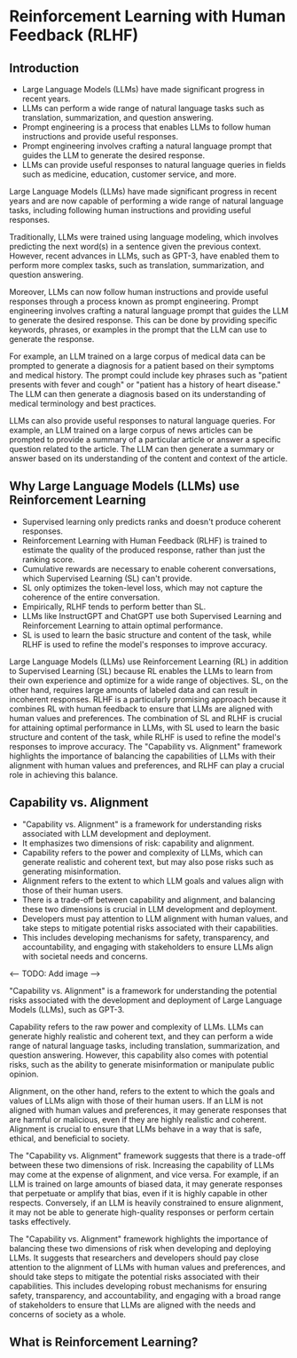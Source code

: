# Reinforcement Learning with Human Feedback (RLHF)

## Introduction

- Large Language Models (LLMs) have made significant progress in recent years.
- LLMs can perform a wide range of natural language tasks such as translation, summarization, and question answering.
- Prompt engineering is a process that enables LLMs to follow human instructions and provide useful responses.
- Prompt engineering involves crafting a natural language prompt that guides the LLM to generate the desired response.
- LLMs can provide useful responses to natural language queries in fields such as medicine, education, customer service, and more.

Large Language Models (LLMs) have made significant progress in recent years and are now capable of performing a wide range of natural language tasks, including following human instructions and providing useful responses.

Traditionally, LLMs were trained using language modeling, which involves predicting the next word(s) in a sentence given the previous context. However, recent advances in LLMs, such as GPT-3, have enabled them to perform more complex tasks, such as translation, summarization, and question answering.

Moreover, LLMs can now follow human instructions and provide useful responses through a process known as prompt engineering. Prompt engineering involves crafting a natural language prompt that guides the LLM to generate the desired response. This can be done by providing specific keywords, phrases, or examples in the prompt that the LLM can use to generate the response.

For example, an LLM trained on a large corpus of medical data can be prompted to generate a diagnosis for a patient based on their symptoms and medical history. The prompt could include key phrases such as "patient presents with fever and cough" or "patient has a history of heart disease." The LLM can then generate a diagnosis based on its understanding of medical terminology and best practices.

LLMs can also provide useful responses to natural language queries. For example, an LLM trained on a large corpus of news articles can be prompted to provide a summary of a particular article or answer a specific question related to the article. The LLM can then generate a summary or answer based on its understanding of the content and context of the article.

## Why Large Language Models (LLMs) use Reinforcement Learning

- Supervised learning only predicts ranks and doesn't produce coherent responses.
- Reinforcement Learning with Human Feedback (RLHF) is trained to estimate the quality of the produced response, rather than just the ranking score.
- Cumulative rewards are necessary to enable coherent conversations, which Supervised Learning (SL) can't provide.
- SL only optimizes the token-level loss, which may not capture the coherence of the entire conversation.
- Empirically, RLHF tends to perform better than SL.
- LLMs like InstructGPT and ChatGPT use both Supervised Learning and Reinforcement Learning to attain optimal performance.
- SL is used to learn the basic structure and content of the task, while RLHF is used to refine the model's responses to improve accuracy.

Large Language Models (LLMs) use Reinforcement Learning (RL) in addition to Supervised Learning (SL) because RL enables the LLMs to learn from their own experience and optimize for a wide range of objectives. SL, on the other hand, requires large amounts of labeled data and can result in incoherent responses. RLHF is a particularly promising approach because it combines RL with human feedback to ensure that LLMs are aligned with human values and preferences. The combination of SL and RLHF is crucial for attaining optimal performance in LLMs, with SL used to learn the basic structure and content of the task, while RLHF is used to refine the model's responses to improve accuracy. The "Capability vs. Alignment" framework highlights the importance of balancing the capabilities of LLMs with their alignment with human values and preferences, and RLHF can play a crucial role in achieving this balance.

## Capability vs. Alignment

- "Capability vs. Alignment" is a framework for understanding risks associated with LLM development and deployment.
- It emphasizes two dimensions of risk: capability and alignment.
- Capability refers to the power and complexity of LLMs, which can generate realistic and coherent text, but may also pose risks such as generating misinformation.
- Alignment refers to the extent to which LLM goals and values align with those of their human users.
- There is a trade-off between capability and alignment, and balancing these two dimensions is crucial in LLM development and deployment.
- Developers must pay attention to LLM alignment with human values, and take steps to mitigate potential risks associated with their capabilities.
- This includes developing mechanisms for safety, transparency, and accountability, and engaging with stakeholders to ensure LLMs align with societal needs and concerns.

<-- TODO: Add image -->

"Capability vs. Alignment" is a framework for understanding the potential risks associated with the development and deployment of Large Language Models (LLMs), such as GPT-3.

Capability refers to the raw power and complexity of LLMs. LLMs can generate highly realistic and coherent text, and they can perform a wide range of natural language tasks, including translation, summarization, and question answering. However, this capability also comes with potential risks, such as the ability to generate misinformation or manipulate public opinion.

Alignment, on the other hand, refers to the extent to which the goals and values of LLMs align with those of their human users. If an LLM is not aligned with human values and preferences, it may generate responses that are harmful or malicious, even if they are highly realistic and coherent. Alignment is crucial to ensure that LLMs behave in a way that is safe, ethical, and beneficial to society.

The "Capability vs. Alignment" framework suggests that there is a trade-off between these two dimensions of risk. Increasing the capability of LLMs may come at the expense of alignment, and vice versa. For example, if an LLM is trained on large amounts of biased data, it may generate responses that perpetuate or amplify that bias, even if it is highly capable in other respects. Conversely, if an LLM is heavily constrained to ensure alignment, it may not be able to generate high-quality responses or perform certain tasks effectively.

The "Capability vs. Alignment" framework highlights the importance of balancing these two dimensions of risk when developing and deploying LLMs. It suggests that researchers and developers should pay close attention to the alignment of LLMs with human values and preferences, and should take steps to mitigate the potential risks associated with their capabilities. This includes developing robust mechanisms for ensuring safety, transparency, and accountability, and engaging with a broad range of stakeholders to ensure that LLMs are aligned with the needs and concerns of society as a whole.

## What is Reinforcement Learning?
